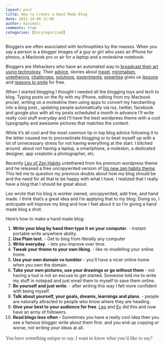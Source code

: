 ```yaml
---
layout: post
title: How to Create a Hand Made Blog
date: 2011-10-06 12:00
author: minimalc
comments: true
categories: [Uncategorized]
---
```

Bloggers are often associated with technophiles by the masses. When you say a person is a blogger Images of a guy or girl who uses an iPhone for photos, a Macbook pro or air for a laptop and a moleskine notebook.

Bloggers are lifehackers who have an automated way to <a href="http://theoatmeal.com">broadcast their art using technology</a>. Their <a href="http://sethgodin.typepad.com">advice</a>, stories about <a href="http://chrisguillebeau.com">travel</a>, <a href="http://mnmalist.com">minimalism</a>, <a href="http://evbogue.com">untethering</a>, <a href="http://manvsdebt.com">challenges</a>, <a href="http://zenhabits.net">solutions</a>, <a href="http://exilelifestyle.com">experiments</a>, <a href="http://thefreelancepinoy.com/">expertise</a> gives us <a href="http://lifehacker.com">lessons</a> and <a href="http://yanjaa.com/en">reasons to smile</a> for free.

When I started blogging I thought I needed all the blogging toys and tech to blog. Typing posts on the fly with my iPhone, editing from my Macbook pro/air, writing on a moleskine then using apps to convert my handwriting into a blog post., updating people automatically via rss, twitter, facebook and google plus with all my posts scheduled a month in advance I’ll write really cool stuff everyday and I’ll have the best wordpress theme with a cool typography and awesome pictures that matches the content.

While it’s all cool and the most common tip in top blog advice following it to the letter caused me to procrastinate blogging or to beat myself up with a lot of unnecessary stress for not having everything at the start. I bitched around. about not having a laptop, a smartphone, a moleskin, a dedicated designer, app creatotm a photographer, etc.

Recently <a href="http://zenhabits.net">Leo of Zen Habits</a> untethered from his premium wordpress theme and he released a free uncopywrited version of <a href="http://zenhabits.net/theme/">his new zen habits theme</a>. This led me to question my previous doubts about how my blog should be and the need for all that to be happy with what I have. I realized that I really have a blog that I should be great about.

Leo wrote that his blog is worker owned, uncopywrited, add free, and hand made. I think that’s a great idea and I’m applying that to my blog. Doing so, I anticipate will improve my blog and how I feel about it so I’m giving a hand made blog a shot.

Here’s how to make a hand made blog:
<ol>
	<li><strong>Write your blog by hand then type it on your computer</strong>. - Instant portable write anywhere ability.</li>
	<li><strong>Use Plain text</strong>. - Get to blog from literally any computer</li>
	<li><strong>Write everyday</strong>. - lets you improve over time.</li>
	<li><strong>Tweak your theme to your own liking</strong>. - like re-modelling your online home.</li>
	<li><strong>Use your own domain vs tumbler</strong> - you'll have a nicer online home when you own the domain.</li>
	<li><strong>Take your own pictures, use your drawings or go without them</strong> - not having a tool is not an excuse to get started. Someone told me to write my stuff in notepad and just email them to myself to save them online.</li>
	<li><strong>Be yourself and just write</strong>. - after writing this way I felt more confident with being myself.</li>
	<li><strong>Talk about yourself, your goals, dreams, learnings and plans</strong>. - people are naturally attracted to people who know where they are heading.</li>
	<li><strong>Give your best to your audience for free</strong>. <a href="http://zenhabits.net">Leo</a> and <a href="http://evbogue.com">Ev</a> did this and now have an army of followers.</li>
	<li><strong>Read blogs less often -</strong> Sometimes you have a really cool idea then you see a famous blogger write about them first. and you end up copying or worse, not writing your ideas at all.</li>
</ol>
<span class="Apple-style-span" style="color: #444444; font-family: Georgia, 'Bitstream Charter', serif; font-size: 16px; line-height: 24px;">You have something unique to say. I want to know what you’d like to say?</span>

